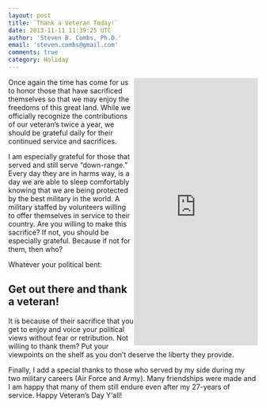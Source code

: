```yaml
---
layout: post
title: `Thank a Veteran Today!`
date: 2013-11-11 11:39:25 UTC
author: 'Steven B. Combs, Ph.D.'
email: 'steven.combs@gmail.com'
comments: true
category: Holiday
---
```


<iframe align="right" frameborder="0" height="540px" src="https://www.thunderclap.it/projects/6258-veterans-day-2013/embed" width="250px"></iframe>Once again the time has come for us to honor those that have sacrificed themselves so that we may enjoy the freedoms of this great land. While we officially recognize the contributions of our veteran’s twice a year, we should be grateful daily for their continued service and sacrifices.

I am especially grateful for those that served and still serve “down-range.” Every day they are in harms way, is a day we are able to sleep comfortably knowing that we are being protected by the best military in the world. A military staffed by volunteers willing to offer themselves in service to their country. Are you willing to make this sacrifice? If not, you should be especially grateful. Because if not for them, then who?

Whatever your political bent:

## Get out there and thank a veteran!

It is because of their sacrifice that you get to enjoy and voice your political views without fear or retribution. Not willing to thank them? Put your viewpoints on the shelf as you don’t deserve the liberty they provide.

Finally, I add a special thanks to those who served by my side during my two military careers (Air Force and Army). Many friendships were made and I am happy that many of them still endure even after my 27-years of service. Happy Veteran’s Day Y‘all!
